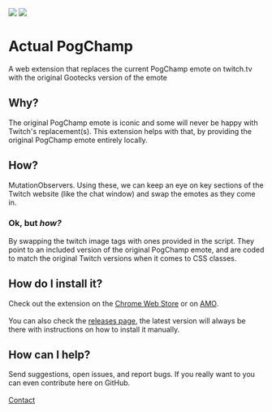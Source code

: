 <p>
<a href="https://chrome.google.com/webstore/detail/actual-pogchamp/gbkjnejppojphhgjpfnbbmnohmgbbbdg"><img src="https://img.shields.io/chrome-web-store/v/gbkjnejppojphhgjpfnbbmnohmgbbbdg"></a>
<a href="https://addons.mozilla.org/en-US/firefox/addon/actual-pogchamp/"><img src="https://img.shields.io/amo/v/actual-pogchamp"></a>
</p>

# Actual PogChamp

A web extension that replaces the current PogChamp emote on twitch.tv with the original Gootecks version of the emote

## Why?

The original PogChamp emote is iconic and some will never be happy with Twitch's replacement(s). This extension helps with that, by providing the original PogChamp emote entirely locally.

## How?

MutationObservers. Using these, we can keep an eye on key sections of the Twitch website (like the chat window) and swap the emotes as they come in.

### Ok, but _how?_

By swapping the twitch image tags with ones provided in the script. They point to an included version of the original PogChamp emote, and are coded to match the original Twitch versions when it comes to CSS classes.

## How do I install it?

Check out the extension on the [Chrome Web Store](https://chrome.google.com/webstore/detail/actual-pogchamp/gbkjnejppojphhgjpfnbbmnohmgbbbdg) or on [AMO](https://addons.mozilla.org/en-US/firefox/addon/actual-pogchamp/).\
\
You can also check the [releases page](https://github.com/glasket/pogext/releases), the latest version will always be there with instructions on how to install it manually.

## How can I help?

Send suggestions, open issues, and report bugs. If you really want to you can even contribute here on GitHub.\
\
[Contact](mailto:temperdesignllc@gmail.com)
